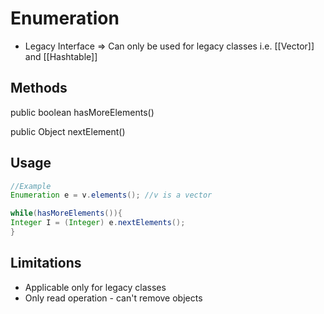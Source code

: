 # Enumeration

- Legacy Interface => Can only be used for legacy classes i.e. [[Vector]] and [[Hashtable]]

## Methods

public boolean hasMoreElements()

public Object nextElement()

## Usage

```java
//Example
Enumeration e = v.elements(); //v is a vector

while(hasMoreElements()){
Integer I = (Integer) e.nextElements();
}
```

## Limitations

- Applicable only for legacy classes
- Only read operation - can't remove objects

